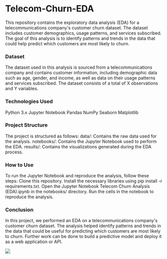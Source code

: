 # Telecom-Churn-EDA
This repository contains the exploratory data analysis (EDA) for a telecommunications company's customer churn dataset. The dataset includes customer demographics, usage patterns, and services subscribed. The goal of this analysis is to identify patterns and trends in the data that could help predict which customers are most likely to churn.

### Dataset 
The dataset used in this analysis is sourced from a telecommunications company and contains customer information, including demographic data such as age, gender, and income, as well as data on their usage patterns and services subscribed. The dataset consists of a total of X observations and Y variables.

### Technologies Used
Python 3.x
Jupyter Notebook
Pandas
NumPy
Seaborn
Matplotlib

### Project Structure
The project is structured as follows:
data/: Contains the raw data used for the analysis.
notebooks/: Contains the Jupyter Notebook used to perform the EDA.
results/: Contains the visualizations generated during the EDA process.

### How to Use
To run the Jupyter Notebook and reproduce the analysis, follow these steps:
Clone this repository.
Install the necessary libraries using pip install -r requirements.txt.
Open the Jupyter Notebook Telecom Churn Analysis (EDA).ipynb in the notebooks/ directory.
Run the cells in the notebook to reproduce the analysis.

### Conclusion
In this project, we performed an EDA on a telecommunications company's customer churn dataset. The analysis helped identify patterns and trends in the data that could be useful for predicting which customers are most likely to churn. Further work can be done to build a predictive model and deploy it as a web application or API.

<a href="https://github.com/OmBirariIn/github-twitter-card-embed"><img src="https://gtce.itsvg.in/api?username=OmBirari_01&theme=codeSTACKr&response=true&border=true&time=true&icon=badge"/></a>

